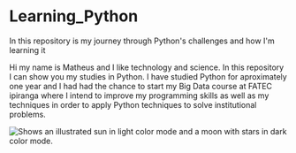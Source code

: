 # Learning_Python
In this repository is my journey through Python's challenges and how I'm learning it


Hi my name is Matheus and I like technology and science. In this repository I can show you my studies in Python. I have studied Python for aproximately one year and I had had the chance to start my Big Data course at FATEC ipiranga where I intend to improve my programming skills as well as my techniques in order to apply Python techniques to solve institutional problems. 

<picture>
  <source media="(prefers-color-scheme: dark)" srcset="https://user-images.githubusercontent.com/25423296/163456776-7f95b81a-f1ed-45f7-b7ab-8fa810d529fa.png">
  <source media="(prefers-color-scheme: light)" srcset="https://user-images.githubusercontent.com/25423296/163456779-a8556205-d0a5-45e2-ac17-42d089e3c3f8.png">
  <img alt="Shows an illustrated sun in light color mode and a moon with stars in dark color mode." src="https://user-images.githubusercontent.com/25423296/163456779-a8556205-d0a5-45e2-ac17-42d089e3c3f8.png">
</picture>
